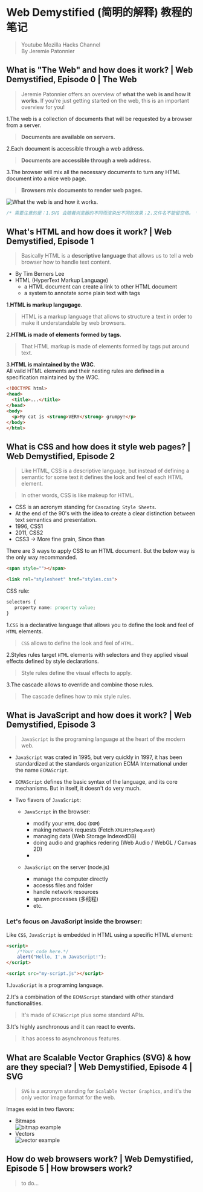 # Web Demystified (简明的解释) 教程的笔记  
> Youtube Mozilla Hacks Channel    
> By Jeremie Patonnier  

## What is "The Web" and how does it work? | Web Demystified, Episode 0 | The Web
> Jeremie Patonnier offers an overview of **what the web is and how it works**. If you're just getting started on the web, this is an important overview for you!  

1.The web is a collection of documents that will be requested by a browser from a server.  
> **Documents are available on servers.**  

2.Each document is accessible through a web address.  
> **Documents are accessible through a web address.**  

3.The browser will mix all the necessary documents to turn any HTML document into a nice web page.  
> **Browsers mix documents to render web pages.**  

![What the web is and how it works.](images/what-the-web-is-and-how-it-works.png)  

```c
/* 需要注意的是：1.SVG 会随着浏览器的不同而渲染出不同的效果；2.文件名不能留空格。 */
```

## What's HTML and how does it work? | Web Demystified, Episode 1  

> Basically HTML is a **descriptive language** that allows us to tell a web browser how to handle text content.  

* By Tim Berners Lee  
* HTML (HyperText Markup Language)
  * a HTML document can create a link to other HTML document  
  * a system to annotate some plain text with tags

1.**HTML is markup langugage**.  
> HTML is a markup language that allows to structure a text in order to make it understandable by web browsers.   

2.**HTML is made of elements formed by tags**.  
> That HTML markup is made of elements formed by tags put around text.  

3.**HTML is maintained by the W3C**.  
All vaild HTML elements and their nesting rules are defined in a specification maintained by the W3C.  

```html
<!DOCTYPE html>
<head>
  <title>...</title>    
</head>
<body>
  <p>My cat is <strong>VERY</strong> grumpy!</p>
</body>
</html>
```

## What is CSS and how does it style web pages? | Web Demystified, Episode 2  
> Like HTML, CSS is a descriptive language, but instead of defining a semantic for some text it defines the look and feel of each HTML element.  

> In other words, CSS is like makeup for HTML.  

* CSS is an acronym standing for `Cascading Style Sheets`.  
* At the end of the 90's with the idea to create a clear distinction between text semantics and presentation.
 * 1996, CSS1
 * 2011, CSS2  
 * CSS3 -> More fine grain, Since than  

 There are 3 ways to apply CSS to an HTML document. But the below way is the only way recommanded.  

```html
<span style=""></span>
```

 ```html
 <link rel="stylesheet" href="styles.css">
 ```  

 CSS rule:  
 ```css
 selectors {
    property name: property value;
 }
 ```

1.`CSS` is a declarative language that allows you to define the look and feel of `HTML` elements.  
> `CSS` allows to define the look and feel of `HTML`.  

2.Styles rules target `HTML` elements with selectors and they applied visual effects defined by style declarations.  
> Style rules define the visual effects to apply.  

3.The cascade allows to override and combine those rules.  
> The cascade defines how to mix style rules.  


## What is JavaScript and how does it work? | Web Demystified, Episode 3  
> `JavaScript` is the programing language at the heart of the modern web.  

* `JavaScript` was crated in 1995, but very quickly in 1997, it has been standardized at the standards organization ECMA International under the name `ECMAScript`.  
* `ECMAScript` defines the basic syntax of the language, and its core mechanisms. But in itself, it doesn't do very much.  

* Two flavors of `JavaScript`:  
    * `JavaScript` in the browser:  
        * modify your `HTML` doc (`DOM`)  
        * making network requests (Fetch `XMLHttpRequest`)  
        * managing data (Web Storage IndexedDB)  
        * doing audio and graphics redering (Web Audio / WebGL / Canvas 2D)  
        *  

    * `JavaScript` on the server (node.js)  
        * manage the computer directly  
        * accesss files and folder  
        * handle network resources  
        * spawn processes (多线程)
        * etc.

### Let's focus on JavaScript inside the browser:  

Like `CSS`, `JavaScript` is embedded in HTML using a specific HTML element:  

```html
<script>
    /*Your code here.*/
    alert("Hello, I',m JavaScript!");
</script>
```

```html
<script src="my-script.js"></script>
```

1.`JavaScript` is a programing language.  

2.It's a combination of the `ECMAScript` standard with other standard functionalities.  
> It's made of `ECMAScript` plus some standard APIs.  

3.It's highly asnchronous and it can react to events.  
> It has access to asynchronous features.  


## What are Scalable Vector Graphics (SVG) & how are they special? | Web Demystified, Episode 4  | SVG
> `SVG` is a acronym standing for `Scalable Vector Graphics`, and it's the only vector image format for the web.  

Images exist in two flavors:  
* Bitmaps  
![bitmap example](images/bitmap.png)
* Vectors  
![vector example](images/vector.png)


## How do web browsers work? | Web Demystified, Episode 5  | How browsers work?
> to do...
